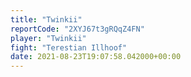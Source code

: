 ```yaml
---
title: "Twinkii"
reportCode: "2XYJ67t3gRQqZ4FN"
player: "Twinkii"
fight: "Terestian Illhoof"
date: 2021-08-23T19:07:58.042000+00:00
---
```


